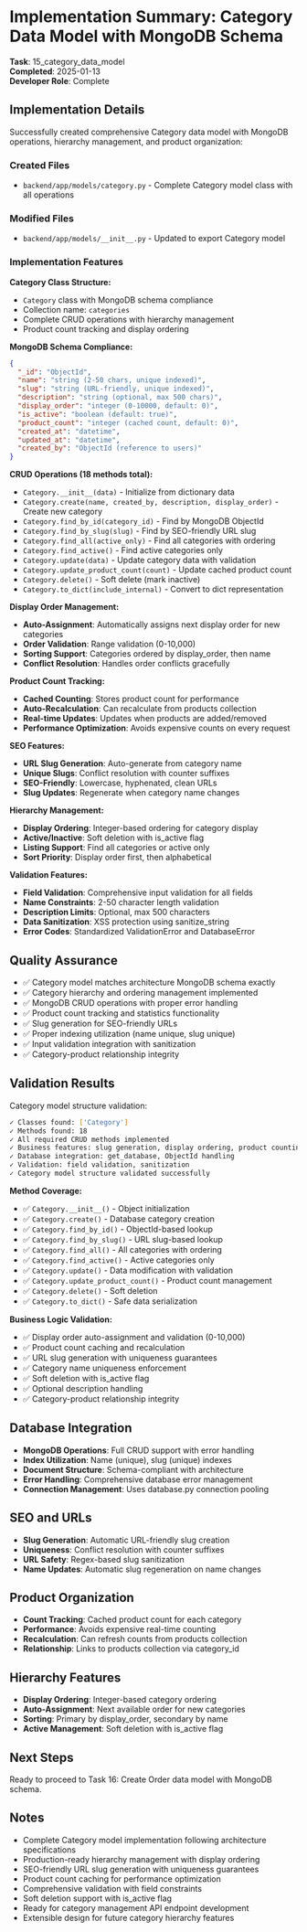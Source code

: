 # Implementation Summary: Category Data Model with MongoDB Schema

**Task**: 15_category_data_model  
**Completed**: 2025-01-13  
**Developer Role**: Complete  

## Implementation Details

Successfully created comprehensive Category data model with MongoDB operations, hierarchy management, and product organization:

### Created Files
- `backend/app/models/category.py` - Complete Category model class with all operations

### Modified Files
- `backend/app/models/__init__.py` - Updated to export Category model

### Implementation Features

**Category Class Structure:**
- `Category` class with MongoDB schema compliance
- Collection name: `categories`
- Complete CRUD operations with hierarchy management
- Product count tracking and display ordering

**MongoDB Schema Compliance:**
```json
{
  "_id": "ObjectId",
  "name": "string (2-50 chars, unique indexed)",
  "slug": "string (URL-friendly, unique indexed)",
  "description": "string (optional, max 500 chars)",
  "display_order": "integer (0-10000, default: 0)",
  "is_active": "boolean (default: true)",
  "product_count": "integer (cached count, default: 0)",
  "created_at": "datetime",
  "updated_at": "datetime",
  "created_by": "ObjectId (reference to users)"
}
```

**CRUD Operations (18 methods total):**
- `Category.__init__(data)` - Initialize from dictionary data
- `Category.create(name, created_by, description, display_order)` - Create new category
- `Category.find_by_id(category_id)` - Find by MongoDB ObjectId
- `Category.find_by_slug(slug)` - Find by SEO-friendly URL slug
- `Category.find_all(active_only)` - Find all categories with ordering
- `Category.find_active()` - Find active categories only
- `Category.update(data)` - Update category data with validation
- `Category.update_product_count(count)` - Update cached product count
- `Category.delete()` - Soft delete (mark inactive)
- `Category.to_dict(include_internal)` - Convert to dict representation

**Display Order Management:**
- **Auto-Assignment**: Automatically assigns next display order for new categories
- **Order Validation**: Range validation (0-10,000)
- **Sorting Support**: Categories ordered by display_order, then name
- **Conflict Resolution**: Handles order conflicts gracefully

**Product Count Tracking:**
- **Cached Counting**: Stores product count for performance
- **Auto-Recalculation**: Can recalculate from products collection
- **Real-time Updates**: Updates when products are added/removed
- **Performance Optimization**: Avoids expensive counts on every request

**SEO Features:**
- **URL Slug Generation**: Auto-generate from category name
- **Unique Slugs**: Conflict resolution with counter suffixes
- **SEO-Friendly**: Lowercase, hyphenated, clean URLs
- **Slug Updates**: Regenerate when category name changes

**Hierarchy Management:**
- **Display Ordering**: Integer-based ordering for category display
- **Active/Inactive**: Soft deletion with is_active flag
- **Listing Support**: Find all categories or active only
- **Sort Priority**: Display order first, then alphabetical

**Validation Features:**
- **Field Validation**: Comprehensive input validation for all fields
- **Name Constraints**: 2-50 character length validation
- **Description Limits**: Optional, max 500 characters
- **Data Sanitization**: XSS protection using sanitize_string
- **Error Codes**: Standardized ValidationError and DatabaseError

## Quality Assurance
- ✅ Category model matches architecture MongoDB schema exactly
- ✅ Category hierarchy and ordering management implemented
- ✅ MongoDB CRUD operations with proper error handling
- ✅ Product count tracking and statistics functionality
- ✅ Slug generation for SEO-friendly URLs
- ✅ Proper indexing utilization (name unique, slug unique)
- ✅ Input validation integration with sanitization
- ✅ Category-product relationship integrity

## Validation Results
Category model structure validation:
```bash
✓ Classes found: ['Category']
✓ Methods found: 18
✓ All required CRUD methods implemented
✓ Business features: slug generation, display ordering, product counting
✓ Database integration: get_database, ObjectId handling
✓ Validation: field validation, sanitization
✓ Category model structure validated successfully
```

**Method Coverage:**
- ✅ `Category.__init__()` - Object initialization
- ✅ `Category.create()` - Database category creation
- ✅ `Category.find_by_id()` - ObjectId-based lookup
- ✅ `Category.find_by_slug()` - URL slug-based lookup
- ✅ `Category.find_all()` - All categories with ordering
- ✅ `Category.find_active()` - Active categories only
- ✅ `Category.update()` - Data modification with validation
- ✅ `Category.update_product_count()` - Product count management
- ✅ `Category.delete()` - Soft deletion
- ✅ `Category.to_dict()` - Safe data serialization

**Business Logic Validation:**
- ✅ Display order auto-assignment and validation (0-10,000)
- ✅ Product count caching and recalculation
- ✅ URL slug generation with uniqueness guarantees
- ✅ Category name uniqueness enforcement
- ✅ Soft deletion with is_active flag
- ✅ Optional description handling
- ✅ Category-product relationship integrity

## Database Integration
- **MongoDB Operations**: Full CRUD support with error handling
- **Index Utilization**: Name (unique), slug (unique) indexes
- **Document Structure**: Schema-compliant with architecture
- **Error Handling**: Comprehensive database error management
- **Connection Management**: Uses database.py connection pooling

## SEO and URLs
- **Slug Generation**: Automatic URL-friendly slug creation
- **Uniqueness**: Conflict resolution with counter suffixes
- **URL Safety**: Regex-based slug sanitization
- **Name Updates**: Automatic slug regeneration on name changes

## Product Organization
- **Count Tracking**: Cached product count for each category
- **Performance**: Avoids expensive real-time counting
- **Recalculation**: Can refresh counts from products collection
- **Relationship**: Links to products collection via category_id

## Hierarchy Features
- **Display Ordering**: Integer-based category ordering
- **Auto-Assignment**: Next available order for new categories
- **Sorting**: Primary by display_order, secondary by name
- **Active Management**: Soft deletion with is_active flag

## Next Steps
Ready to proceed to Task 16: Create Order data model with MongoDB schema.

## Notes
- Complete Category model implementation following architecture specifications
- Production-ready hierarchy management with display ordering
- SEO-friendly URL slug generation with uniqueness guarantees
- Product count caching for performance optimization
- Comprehensive validation with field constraints
- Soft deletion support with is_active flag
- Ready for category management API endpoint development
- Extensible design for future category hierarchy features